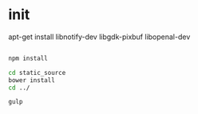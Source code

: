 init
====

apt-get install libnotify-dev libgdk-pixbuf libopenal-dev


```bash

npm install

cd static_source
bower install
cd ../

gulp

```